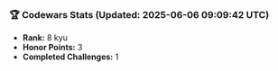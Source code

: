 ### 🏆 Codewars Stats (Updated: 2025-06-06 09:09:42 UTC)

- **Rank:** 8 kyu
- **Honor Points:** 3
- **Completed Challenges:** 1
